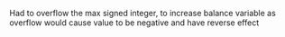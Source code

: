 Had to overflow the max signed integer, to increase balance variable as overflow would cause value to be negative and have reverse effect